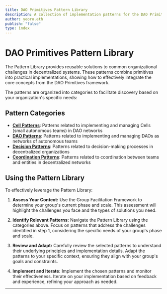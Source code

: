 ```yaml
---
title: DAO Primitives Pattern Library
description: A collection of implementation patterns for the DAO Primitives framework
author: yeoro.eth
publish: "false"
type: index
---
```


# DAO Primitives Pattern Library

The Pattern Library provides reusable solutions to common organizational challenges in decentralized systems. These patterns combine primitives into practical implementations, showing how to effectively integrate the core concepts from the DAO Primitives framework.

The patterns are organized into categories to facilitate discovery based on your organization's specific needs:

## Pattern Categories

- **[Cell Patterns](collaboration-scale-patterns.md)**: Patterns related to implementing and managing Cells (small autonomous teams) in DAO networks
- **[DAO Patterns](dao-patterns.md)**: Patterns related to implementing and managing DAOs as networks of autonomous teams
- **[Decision Patterns](decision-patterns/decision-patterns.md)**: Patterns related to decision-making processes in decentralized organizations
- **[Coordination Patterns](coordination-scale-patterns.md)**: Patterns related to coordination between teams and entities in decentralized networks

## Using the Pattern Library

To effectively leverage the Pattern Library:

1. **Assess Your Context:** Use the Group Facilitation Framework to determine your group's current phase and scale. This assessment will highlight the challenges you face and the types of solutions you need.

2. **Identify Relevant Patterns:** Navigate the Pattern Library using the categories above. Focus on patterns that address the challenges identified in step 1, considering the specific needs of your group's phase and scale.

3. **Review and Adapt:** Carefully review the selected patterns to understand their underlying principles and implementation details. Adapt the patterns to your specific context, ensuring they align with your group's goals and constraints.

4. **Implement and Iterate:** Implement the chosen patterns and monitor their effectiveness. Iterate on your implementation based on feedback and experience, refining your approach as needed.

---
